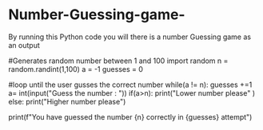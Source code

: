 # Number-Guessing-game-
By running this Python code you will there is a number Guessing game as an output

#Generates random number between 1 and 100
import random
n = random.randint(1,100)
a = -1
guesses = 0

#loop until the user gusses the correct number 
while(a != n):
    guesses +=1
    a= int(input("Guess the number : "))
    if(a>n):
        print("Lower number please" )
    else:
        print("Higher number please")

print(f"You have guessed the number {n} correctly in {guesses} attempt")
